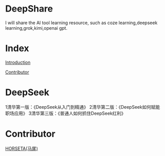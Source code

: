 # DeepShare
I will share the AI tool learning resource, such as coze learning,deepseek learning,grok,kimi,openai gpt.

# Index
[Introduction](#section_DeepSeek)

[Contributor](#section_Contributor)

<a name="section_DeepSeek"></a>
# DeepSeek
1清华第一版：《DeepSeek从入门到精通》
2清华第二版：《DeepSeek如何赋能职场应用》
3清华第三版：《普通人如何抓住DeepSeek红利》

<a name="section_Contributor"></a>
# Contributor
[HORSETA(马尾)](https://github.com/xiankaichen)

